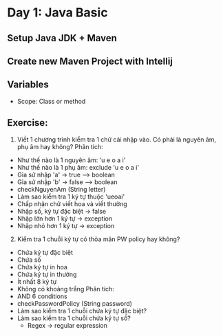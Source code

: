 # Day 1: Java Basic

## Setup Java JDK + Maven
## Create new Maven Project with Intellij 
## Variables
- Scope: Class or method
## Exercise:
1. Viết 1 chương trình kiểm tra 1 chữ cái nhập vào. Có phải là nguyên âm, phụ âm hay không?
Phân tích:
- Như thế nào là 1 nguyên âm: 'u e o a i'
- Như thế nào là 1 phụ âm: exclude 'u e o a i'
- Gỉa sử nhập 'a' -> true --> boolean
- Gỉa sử nhập 'b' -> false --> boolean
- checkNguyenAm (String letter)
- Làm sao kiểm tra 1 ký tự thuộc 'ueoai'
- Chấp nhận chữ viết hoa và viết thường
- Nhập số, ký tự đặc biệt -> false
- Nhập lớn hơn 1 ký tự -> exception
- Nhập nhỏ hơn 1 ký tự -> exception
2. Kiểm tra 1 chuỗi ký tự có thỏa mãn PW policy hay không?
- Chứa ký tự đặc biệt
- Chứa số
- Chứa ký tự in hoa
- Chứa ký tự in thường
- Ít nhất 8 ký tự
- Không có khoảng trắng
Phân tích:
- AND 6 conditions
- checkPasswordPolicy (String password)
- Làm sao kiểm tra 1 chuỗi chứa ký tự đặc biệt?
- Làm sao kiểm tra 1 chuỗi chứa ký tự số?
  - Regex -> regular expression
